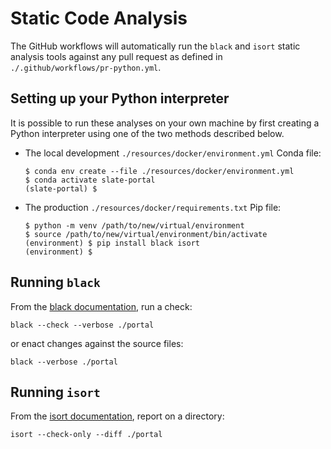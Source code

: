 
# Static Code Analysis

The GitHub workflows will automatically run the `black` and `isort` static analysis tools against any pull request as defined in `./.github/workflows/pr-python.yml`.

## Setting up your Python interpreter

It is possible to run these analyses on your own machine by first creating a Python interpreter using one of the two methods described below.
* The local development `./resources/docker/environment.yml` Conda file:

  ```shell
  $ conda env create --file ./resources/docker/environment.yml
  $ conda activate slate-portal
  (slate-portal) $
  ```

* The production `./resources/docker/requirements.txt` Pip file:
  
  ```shell
  $ python -m venv /path/to/new/virtual/environment
  $ source /path/to/new/virtual/environment/bin/activate
  (environment) $ pip install black isort
  (environment) $
   ```

## Running `black`

From the [black documentation](https://black.readthedocs.io/en/stable/), run a check:

```shell
black --check --verbose ./portal
```

or enact changes against the source files:

```shell
black --verbose ./portal
```

## Running `isort`

From the [isort documentation](https://pycqa.github.io/isort/), report on a directory:

```shell
isort --check-only --diff ./portal
```
